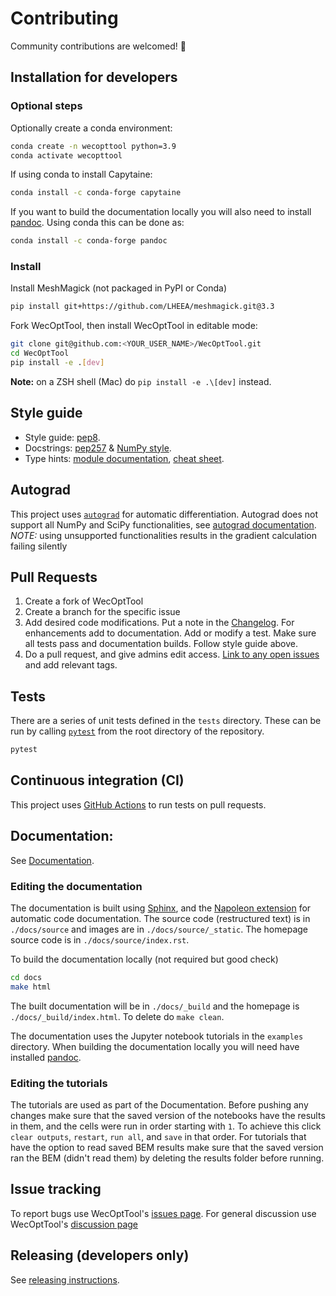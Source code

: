# Contributing
Community contributions are welcomed! 🎊

## Installation for developers

### Optional steps
Optionally create a conda environment:

```bash
conda create -n wecopttool python=3.9
conda activate wecopttool
```

If using conda to install Capytaine:

```bash
conda install -c conda-forge capytaine
```

If you want to build the documentation locally you will also need to install [pandoc](https://pandoc.org/installing.html).
Using conda this can be done as:

```bash
conda install -c conda-forge pandoc
```

### Install
Install MeshMagick (not packaged in PyPI or Conda)

```bash
pip install git+https://github.com/LHEEA/meshmagick.git@3.3
```

Fork WecOptTool, then install WecOptTool in editable mode:

```bash
git clone git@github.com:<YOUR_USER_NAME>/WecOptTool.git
cd WecOptTool
pip install -e .[dev]
```

**Note:** on a ZSH shell (Mac) do `pip install -e .\[dev]` instead.


## Style guide
* Style guide: [pep8](https://www.python.org/dev/peps/pep-0008/).
* Docstrings: [pep257](https://www.python.org/dev/peps/pep-0257/) & [NumPy style](https://numpydoc.readthedocs.io/en/latest/format.html).
* Type hints: [module documentation](https://docs.python.org/3/library/typing.html), [cheat sheet](https://mypy.readthedocs.io/en/stable/cheat_sheet_py3.html).

## Autograd
This project uses [`autograd`](https://github.com/HIPS/autograd) for automatic differentiation.
Autograd does not support all NumPy and SciPy functionalities, see [autograd documentation](https://github.com/HIPS/autograd/blob/master/docs/tutorial.md#supported-and-unsupported-parts-of-numpyscipy).
*NOTE:* using unsupported functionalities results in the gradient calculation failing silently

## Pull Requests
  1. Create a fork of WecOptTool
  2. Create a branch for the specific issue
  3. Add desired code modifications. Put a note in the [Changelog](https://github.com/SNL-WaterPower/WecOptTool/blob/main/CHANGES.md). For enhancements add to documentation. Add or modify a test. Make sure all tests pass and documentation builds. Follow style guide above.
  4. Do a pull request, and give admins edit access. [Link to any open issues](https://docs.github.com/en/issues/tracking-your-work-with-issues/linking-a-pull-request-to-an-issue) and add relevant tags.

## Tests
There are a series of unit tests defined in the `tests` directory.
These can be run by calling [`pytest`](https://pytest.org) from the root directory of the repository.

```bash
pytest
```

## Continuous integration (CI)
This project uses [GitHub Actions](https://docs.github.com/en/actions/learn-github-actions) to run tests on pull requests.

## Documentation:
See [Documentation](https://snl-waterpower.github.io/WecOptTool/).

### Editing the documentation
The documentation is built using [Sphinx](https://www.sphinx-doc.org/en/master/), and the [Napoleon extension](https://www.sphinx-doc.org/en/master/usage/extensions/napoleon.html) for automatic code documentation.
The source code (restructured text) is in `./docs/source` and images are in `./docs/source/_static`.
The homepage source code is in `./docs/source/index.rst`.

To build the documentation locally (not required but good check)

```bash
cd docs
make html
```

The built documentation will be in `./docs/_build` and the homepage is `./docs/_build/index.html`.
To delete do `make clean`.

The documentation uses the Jupyter notebook tutorials in the `examples` directory.
When building the documentation locally you will need have installed [pandoc](https://pandoc.org/installing.html).

### Editing the tutorials
The tutorials are used as part of the Documentation.
Before pushing any changes make sure that the saved version of the notebooks have the results in them, and the cells were run in order starting with `1`.
To achieve this click `clear outputs`, `restart`, `run all`, and `save` in that order.
For tutorials that have the option to read saved BEM results make sure that the saved version ran the BEM (didn't read them) by deleting the results folder before running.

## Issue tracking
To report bugs use WecOptTool's [issues page](https://github.com/SNL-WaterPower/WecOptTool/issues).
For general discussion use WecOptTool's [discussion page](https://github.com/SNL-WaterPower/WecOptTool/discussions)


## Releasing (developers only)
See [releasing instructions](https://github.com/SNL-WaterPower/WecOptTool/blob/main/.github/RELEASING.md).